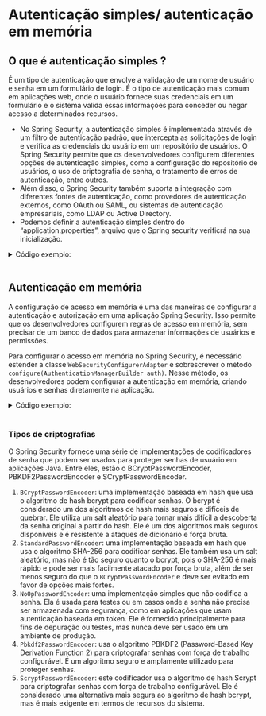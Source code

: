# Autenticação simples/ autenticação em memória

## O que é autenticação simples ?

É um tipo de autenticação que envolve a validação de um nome de usuário e senha em um formulário de login. É o tipo de autenticação mais comum em aplicações web, onde o usuário fornece suas credenciais em um formulário e o sistema valida essas informações para conceder ou negar acesso a determinados recursos.

- No Spring Security, a autenticação simples é implementada através de um filtro de autenticação padrão, que intercepta as solicitações de login e verifica as credenciais do usuário em um repositório de usuários. O Spring Security permite que os desenvolvedores configurem diferentes opções de autenticação simples, como a configuração do repositório de usuários, o uso de criptografia de senha, o tratamento de erros de autenticação, entre outros.
- Além disso, o Spring Security também suporta a integração com diferentes fontes de autenticação, como provedores de autenticação externos, como OAuth ou SAML, ou sistemas de autenticação empresariais, como LDAP ou Active Directory.
- Podemos definir a autenticação simples dentro do “application.properties”, arquivo que o Spring security verificrá na sua inicialização.

<details>
<summary>Código exemplo:</summary>

**Exemplo de configuração que pode ser feita no “application.properties”**

```xml
spring.security.user.name=josue
spring.security.user.password=123
spring.security.user.roles=USERS
```

</details>

<br>

## Autenticação em memória
A configuração de acesso em memória é uma das maneiras de configurar a autenticação e autorização em uma aplicação Spring Security. Isso permite que os desenvolvedores configurem regras de acesso em memória, sem precisar de um banco de dados para armazenar informações de usuários e permissões.

Para configurar o acesso em memória no Spring Security, é necessário estender a classe `WebSecurityConfigurerAdapter` e sobrescrever o método `configure(AuthenticationManagerBuilder auth)`. Nesse método, os desenvolvedores podem configurar a autenticação em memória, criando usuários e senhas diretamente na aplicação.

<details>
<summary>Código exemplo:</summary>

**Exemplo de configuração em memoria**

```java
@Configuration
@EnableWebSecurity
public class MemorySecurityConfig extends WebSecurityConfigurerAdapter {

    @Override
    protected void configure(AuthenticationManagerBuilder auth) throws Exception {
        auth.inMemoryAuthentication()
            .withUser("user").password("{noop}password").roles("USER")
            .and()
            .withUser("admin").password("{noop}password").roles("ADMIN");
    }

    // Outras configurações de segurança, como autorização e filtros, podem ser adicionadas

		/*
			Nesse exemplo, o método inMemoryAuthentication() cria um gerenciador de autenticação 
			em memória, e os métodos withUser() e password() são usados para criar usuários e 
			senhas. Além disso, o método roles() é usado para conceder as autoridades para 
			cada usuário.

			É importante observar que o método password() usa a notação {noop} antes da senha 
			para indicar que a senha está em texto plano. Em uma aplicação real, é altamente 
			recomendável que as senhas sejam criptografadas antes de serem armazenadas.

			Em resumo, a configuração de acesso em memória é uma maneira simples e prática 
			de configurar a autenticação e autorização em uma aplicação Spring Security, 
			sem a necessidade de um banco de dados externo.
		*/
}
```

</details>

<br>

### Tipos de criptografias

O Spring Security fornece uma série de implementações de codificadores de senha que podem ser usados para proteger senhas de usuário em aplicações Java. Entre eles, estão o BCryptPasswordEncoder, PBKDF2PasswordEncoder e SCryptPasswordEncoder.

1. `BCryptPasswordEncoder`: uma implementação baseada em hash que usa o algoritmo de hash bcrypt para codificar senhas. O bcrypt é considerado um dos algoritmos de hash mais seguros e difíceis de quebrar. Ele utiliza um salt aleatório para tornar mais difícil a descoberta da senha original a partir do hash. Ele é um dos algoritmos mais seguros disponíveis e é resistente a ataques de dicionário e força bruta.
2. `StandardPasswordEncoder`: uma implementação baseada em hash que usa o algoritmo SHA-256 para codificar senhas. Ele também usa um salt aleatório, mas não é tão seguro quanto o bcrypt, pois o SHA-256 é mais rápido e pode ser mais facilmente atacado por força bruta, além de ser menos seguro do que o `BCryptPasswordEncoder` e deve ser evitado em favor de opções mais fortes.
3. `NoOpPasswordEncoder`: uma implementação simples que não codifica a senha. Ela é usada para testes ou em casos onde a senha não precisa ser armazenada com segurança, como em aplicações que usam autenticação baseada em token. Ele é fornecido principalmente para fins de depuração ou testes, mas nunca deve ser usado em um ambiente de produção.
4. `Pbkdf2PasswordEncoder`: usa o algoritmo PBKDF2 (Password-Based Key Derivation Function 2) para criptografar senhas com força de trabalho configurável. É um algoritmo seguro e amplamente utilizado para proteger senhas.
5. `ScryptPasswordEncoder`: este codificador usa o algoritmo de hash Scrypt para criptografar senhas com força de trabalho configurável. Ele é considerado uma alternativa mais segura ao algoritmo de hash bcrypt, mas é mais exigente em termos de recursos do sistema.


